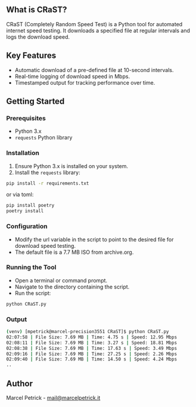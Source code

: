 ## What is CRaST?
CRaST (Completely Random Speed Test) is a Python tool for automated internet speed testing. It downloads a specified file at regular intervals and logs the download speed.

## Key Features
- Automatic download of a pre-defined file at 10-second intervals.
- Real-time logging of download speed in Mbps.
- Timestamped output for tracking performance over time.

## Getting Started

### Prerequisites
- Python 3.x
- `requests` Python library

### Installation
1. Ensure Python 3.x is installed on your system.
2. Install the `requests` library:
```bash
pip install -r requirements.txt
```
or via toml:
```bash
pip install poetry
poetry install
```
   
### Configuration
- Modify the url variable in the script to point to the desired file for download speed testing.
- The default file is a 7.7 MB ISO from archive.org.

### Running the Tool
- Open a terminal or command prompt.
- Navigate to the directory containing the script.
- Run the script:
```bash
python CRaST.py
```

### Output
```bash
(venv) [mpetrick@marcel-precision3551 CRaST]$ python CRaST.py 
02:07:58 | File Size: 7.69 MB | Time: 4.75 s | Speed: 12.95 Mbps
02:08:11 | File Size: 7.69 MB | Time: 3.27 s | Speed: 18.81 Mbps
02:08:38 | File Size: 7.69 MB | Time: 17.63 s | Speed: 3.49 Mbps
02:09:16 | File Size: 7.69 MB | Time: 27.25 s | Speed: 2.26 Mbps
02:09:40 | File Size: 7.69 MB | Time: 14.50 s | Speed: 4.24 Mbps
..
```

## Author
Marcel Petrick - mail@marcelpetrick.it
